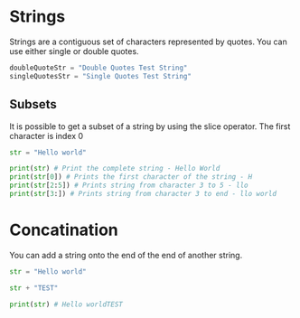 # Strings

Strings are a contiguous set of characters represented by quotes.
You can use either single or double quotes.

```python
doubleQuoteStr = "Double Quotes Test String"
singleQuotesStr = "Single Quotes Test String"
```

## Subsets

It is possible to get a subset of a string by using the slice operator.
The first character is index 0

```python
str = "Hello world"

print(str) # Print the complete string - Hello World
print(str[0]) # Prints the first character of the string - H
print(str[2:5]) # Prints string from character 3 to 5 - llo
print(str[3:]) # Prints string from character 3 to end - llo world
```

# Concatination

You can add a string onto the end of the end of another string.

```python
str = "Hello world"

str + "TEST"

print(str) # Hello worldTEST
```
